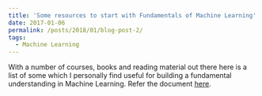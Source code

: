 ```yaml
---
title: 'Some resources to start with Fundamentals of Machine Learning'
date: 2017-01-06
permalink: /posts/2018/01/blog-post-2/
tags:
  - Machine Learning
---
```


With a number of courses, books and reading material out there here is a list of some which I personally find useful for building a fundamental understanding in Machine Learning. Refer the document [here](\files\mlresources.pdf).